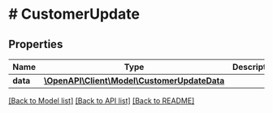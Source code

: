 # # CustomerUpdate

## Properties

Name | Type | Description | Notes
------------ | ------------- | ------------- | -------------
**data** | [**\OpenAPI\Client\Model\CustomerUpdateData**](CustomerUpdateData.md) |  |

[[Back to Model list]](../../README.md#models) [[Back to API list]](../../README.md#endpoints) [[Back to README]](../../README.md)
